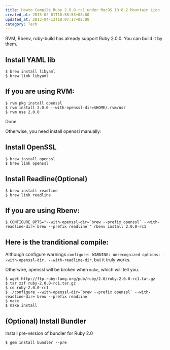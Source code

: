 ```yaml
---
title: Howto Compile Ruby 2.0.0 rc1 under MacOS 10.8.2 Mountain Lion
created_at: 2013-02-01T16:58:53+08:00
updated_at: 2013-04-13T10:07:17+08:00
category: Tech
---
```


RVM, Rbenv, ruby-build has already support Ruby 2.0.0.
You can build it by them.

## Install YAML lib

    $ brew install libyaml
    $ brew link libyaml

## If you are using RVM:

    $ rvm pkg install openssl
    $ rvm install 2.0.0 --with-openssl-dir=$HOME/.rvm/usr
    $ rvm use 2.0.0

Done.

Otherwise, you need install openssl manually:

## Install OpenSSL

    $ brew install openssl
    $ brew link openssl

## Install Readline(Optional)

    $ brew install readline
    $ brew link readline

## If you are using Rbenv:

    $ CONFIGURE_OPTS="--with-openssl-dir=`brew --prefix openssl` --with-readline-dir=`brew --prefix readline`" rbenv install 2.0.0-rc1

## Here is the tranditional compile:

Although configure warnings `configure: WARNING: unrecognized options: --with-openssl-dir, --with-readline-dir`,
but it truly works.

Otherwire, openssl will be broken when `make`, which will tell you.

    $ wget http://ftp.ruby-lang.org/pub/ruby/2.0/ruby-2.0.0-rc1.tar.gz
    $ tar xzf ruby-2.0.0-rc1.tar.gz
    $ cd ruby-2.0.0-rc1
    $ ./configure --with-openssl-dir=`brew --prefix openssl` --with-readline-dir=`brew --prefix readline`
    $ make
    $ make install

## (Optional) Install Bundler

Install pre-version of bundler for Ruby 2.0

    $ gem install bundler --pre
